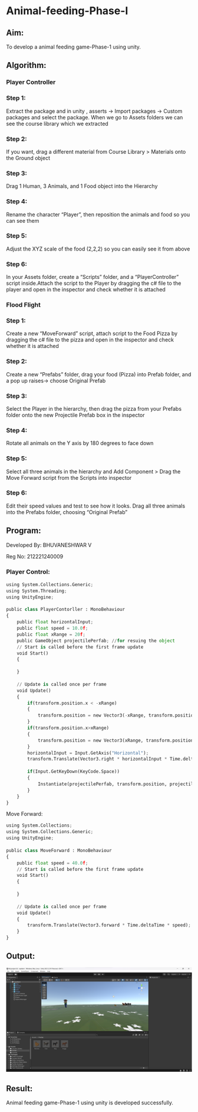 # Animal-feeding-Phase-I

## Aim: 
 To develop a animal feeding game-Phase-1 using unity.


## Algorithm:

### Player Controller
### Step 1: 
Extract the package and in unity , asserts -> Import packages -> Custom packages and select the package. When we go to Assets folders we can see the course library which we extracted
### Step 2:
 If you want, drag a different material from Course Library > Materials onto the Ground object
### Step 3:
 Drag 1 Human, 3 Animals, and 1 Food object into the Hierarchy
### Step 4: 
Rename the character “Player”, then reposition the animals and food so you can see them
### Step 5:
 Adjust the XYZ scale of the food (2,2,2) so you can easily see it from above
### Step 6:
 In your Assets folder, create a “Scripts” folder, and a “PlayerController” script inside.Attach the script to the Player by dragging the c# file to the player and open in the inspector and check whether it is attached

### Flood Flight
### Step 1: 
Create a new “MoveForward” script, attach script to the Food Pizza by dragging the c# file to the pizza and open in the inspector and check whether it is attached
### Step 2: 
Create a new “Prefabs” folder, drag your food (Pizza) into Prefab folder, and a pop up raises-> choose Original Prefab
### Step 3:
 Select the Player in the hierarchy, then drag the pizza from your Prefabs folder onto the new Projectile Prefab box in the inspector
### Step 4: 
Rotate all animals on the Y axis by 180 degrees to face down
### Step 5: 
Select all three animals in the hierarchy and Add Component > Drag the Move Forward script from the Scripts into inspector
### Step 6: 
Edit their speed values and test to see how it looks. Drag all three animals into the Prefabs folder, choosing “Original Prefab”

## Program:

Developed By:  BHUVANESHWAR V
 
Reg No: 212221240009
### Player Control:
```python
using System.Collections.Generic;
using System.Threading;
using UnityEngine;

public class PlayerContorller : MonoBehaviour
{
    public float horizontalInput;
    public float speed = 10.0f;
    public float xRange = 20f;
    public GameObject projectilePerfab; //for resuing the object
    // Start is called before the first frame update
    void Start()
    {
        
    }

    // Update is called once per frame
    void Update()
    {
        if(transform.position.x < -xRange)
        {
            transform.position = new Vector3(-xRange, transform.position.y, transform.position.z);
        }
        if(transform.position.x>xRange)
        {
            transform.position = new Vector3(xRange, transform.position.y, transform.position.z);
        }
        horizontalInput = Input.GetAxis("Horizontal");
        transform.Translate(Vector3.right * horizontalInput * Time.deltaTime * speed);

        if(Input.GetKeyDown(KeyCode.Space))
        {
            Instantiate(projectilePerfab, transform.position, projectilePerfab.transform.rotation);
        }
    }
}
```
Move Forward:
```python
using System.Collections;
using System.Collections.Generic;
using UnityEngine;

public class MoveForward : MonoBehaviour
{
    public float speed = 40.0f;
    // Start is called before the first frame update
    void Start()
    {
        
    }

    // Update is called once per frame
    void Update()
    {
        transform.Translate(Vector3.forward * Time.deltaTime * speed);
    }
}
```

## Output:
![](1212.png)

## Result:
Animal feeding game-Phase-1 using unity is developed successfully.
